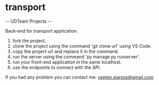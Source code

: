 # transport

-- UDTeam Projects --

Back-end for transport application.

1. fork the project.
2. clone the project using the command 'git clone url' using VS Code.
3. copy the project url and replace it in the command.
4. run the server using the command 'py manage.py runserver'.
5. run your front-end application in the same localhost.
6. use the endpoints to connect with the API.

If you had any problem you can contact me: yamen.warsss@gmail.com
